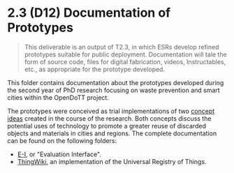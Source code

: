 # 2.3 (D12) Documentation of Prototypes

> This deliverable is an output of T2.3, in which ESRs develop refined prototypes suitable for public deployment. Documentation will tale the form of source code, files for digital fabrication, videos, Instructables, etc., as appropriate for the prototype developed.

This folder contains documentation about the prototypes developed during the second year of PhD research focusing on waste prevention and smart cities within the OpenDoTT project.

The prototypes were conceived as trial implementations of two [concept ideas](../D11_co-design-concepts) created in the course of the research. Both concepts discuss the potential uses of technology to promote a greater reuse of discarded objects and materials in cities and regions. The complete documentation can be found on the following folders:

- [E-I](e-i), or "Evaluation Interface".
- [ThingWiki](thingwiki), an implementation of the Universal Registry of Things.
